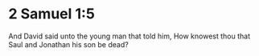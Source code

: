 # 2 Samuel 1:5

And David said unto the young man that told him, How knowest thou that Saul and Jonathan his son be dead?